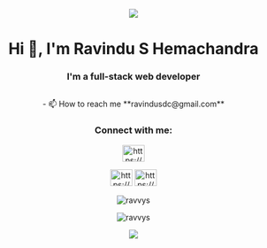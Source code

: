 <p align="center">
<img src="https://images.hdqwalls.com/download/interstellar-astronaut-4k-yr-2560x1080.jpg">
</p>

<center><h1 align="center">Hi 👋, I'm Ravindu S Hemachandra</h1>
<h3 align="center">I'm a full-stack web developer</h3>

<p align="center"> <a href="https://twitter.com/" target="blank"><img src="https://img.shields.io/twitter/follow/?logo=twitter&style=for-the-badge" alt="" /></a> </p>

<p align="center"> - 📫 How to reach me **ravindusdc@gmail.com**</p>

<h3 align="">Connect with me:</h3>
<p align="" >
  
<a href="https://linkedin.com/in/https://www.linkedin.com/in/ravindu-s-hemachandra-ba750425a/?trk=contact-info" target="blank"><img align="" src="https://raw.githubusercontent.com/rahuldkjain/github-profile-readme-generator/master/src/images/icons/Social/linked-in-alt.svg" alt="https://www.linkedin.com/in/ravindu-s-hemachandra-ba750425a/?trk=contact-info" height="30" width="40" /></a>

<a   href="https://fb.com/https://web.facebook.com/ravindu.sandun.00/" target="blank">
<img align="" src="https://raw.githubusercontent.com/rahuldkjain/github-profile-readme-generator/master/src/images/icons/Social/facebook.svg" alt="https://web.facebook.com/ravindu.sandun.00/" height="30" width="40" /></a>

<a  href="https://instagram.com/https://www.instagram.com/ravindu_sandun/" target="blank">
<img align="" src="https://raw.githubusercontent.com/rahuldkjain/github-profile-readme-generator/master/src/images/icons/Social/instagram.svg" alt="https://www.instagram.com/ravindu_sandun/" height="30" width="40" /></a>
</p>

<p align="center">
   <img align="center" src="https://github-readme-stats.vercel.app/api/top-langs?username=ravvys&show_icons=true&locale=en&layout=compact&bg_color=90CAF9" alt="ravvys" />
</p>

<p align="center">
   <img align="center" src="https://github-readme-streak-stats.herokuapp.com/?user=ravvys&background=90CAF9" alt="ravvys" />
</p>


[![](https://visitcount.itsvg.in/api?id=RavvyS&icon=0&color=0)](https://visitcount.itsvg.in)
